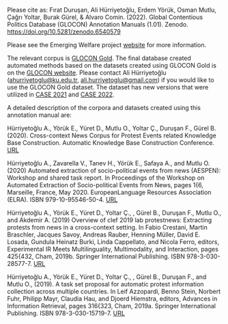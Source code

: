 
Please cite as:
Fırat Duruşan, Ali Hürriyetoğlu, Erdem Yörük, Osman Mutlu, Çağrı Yoltar, Burak Gürel, & Alvaro Comin. (2022). Global Contentious Politics Database (GLOCON) Annotation Manuals (1.01). Zenodo. https://doi.org/10.5281/zenodo.6540579

Please see the Emerging Welfare project [website](http://emw.ku.edu.tr/) for more information.

The relevant corpus is [GLOCON Gold](https://github.com/emerging-welfare/glocongold). The final database created automated methods based on the datasets created using GLOCON Gold is on the [GLOCON website](https://glocon.ku.edu.tr/). Please contact Ali Hürriyetoğlu (ahurriyetoglu@ku.edu.tr, ali.hurriyetoglu@gmail.com) if you would like to use the GLOCON Gold dataset. The dataset has new versions that were utilized in [CASE 2021](https://emw.ku.edu.tr/case-2021/) and [CASE 2022](https://emw.ku.edu.tr/case-2022/).

A detailed description of the corpora and datasets created using this annotation manual are: 

Hürriyetoğlu A., Yörük E., Yüret D., Mutlu O., Yoltar Ç., Duruşan F., Gürel B. (2020). Cross-context News Corpus for Protest Events related Knowledge Base Construction. Automatic Knowledge Base Construction Conference. [URL](https://doi.org/doi:10.24432/C5D59R) 

Hürriyetoğlu A., Zavarella V., Tanev H., Yörük E., Safaya A., and Mutlu O. (2020) Automated extraction of socio-political events from news (AESPEN): Workshop and shared task report. In Proceedings of the Workshop on Automated Extraction of Socio-political Events from News, pages 1{6, Marseille, France, May 2020. EuropeanLanguage Resources Association (ELRA). ISBN 979-10-95546-50-4. [URL](https://www.aclweb.org/anthology/2020.aespen-1.1.)

Hürriyetoğlu A., Yörük E., Yüret D., Yoltar Ç., , Gürel B., Duruşan F., Mutlu O., and Akdemir A. (2019) Overview of clef 2019 lab protestnews: Extracting protests from news in a cross-context setting. In Fabio Crestani, Martin Braschler, Jacques Savoy, Andreas Rauber, Henning Müller, David E. Losada, Gundula Heinatz Burki, Linda Cappellato, and Nicola Ferro, editors, Experimental IR Meets Multilinguality, Multimodality, and Interaction, pages 425{432, Cham, 2019b. Springer International Publishing. ISBN 978-3-030-28577-7. [URL](http://ceur-ws.org/Vol-2380/paper_249.pdf)

Hürriyetoğlu A., Yörük E., Yüret D., Yoltar Ç., , Gürel B., Duruşan F., and Mutlu O., (2019). A task set proposal for automatic protest information collection across multiple countries. In Leif Azzopardi, Benno Stein, Norbert Fuhr, Philipp Mayr, Claudia Hau, and Djoerd Hiemstra, editors, Advances in Information Retrieval, pages 316{323, Cham, 2019a. Springer International Publishing. ISBN 978-3-030-15719-7. [URL](https://link.springer.com/chapter/10.1007/978-3-030-15719-7_42)



